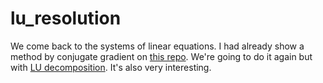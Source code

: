 # lu_resolution
We come back to the systems of linear equations. I had already show a method by conjugate gradient on [this repo](https://github.com/smil22/conjugate_gradient). We're going to do it again but with [LU decomposition](https://courses.physics.illinois.edu/cs357/sp2020/notes/ref-9-linsys.html). It's also very interesting. 
